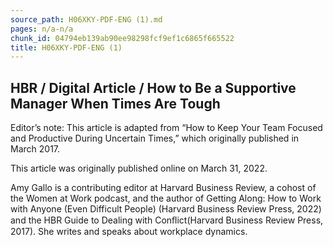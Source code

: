 ```yaml
---
source_path: H06XKY-PDF-ENG (1).md
pages: n/a-n/a
chunk_id: 04794eb139ab90ee98298fcf9ef1c6865f665522
title: H06XKY-PDF-ENG (1)
---
```

## HBR / Digital Article / How to Be a Supportive Manager When Times Are Tough

Editor’s note: This article is adapted from “How to Keep Your Team Focused and Productive During Uncertain Times,” which originally published in March 2017.

This article was originally published online on March 31, 2022.

Amy Gallo is a contributing editor at Harvard Business Review, a cohost of the Women at Work podcast, and the author of Getting Along: How to Work with Anyone (Even Difficult People) (Harvard Business Review Press, 2022) and the HBR Guide to Dealing with Conﬂict(Harvard Business Review Press, 2017). She writes and speaks about workplace dynamics.
